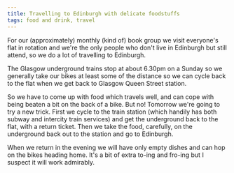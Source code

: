 ```yaml
---
title: Travelling to Edinburgh with delicate foodstuffs
tags: food and drink, travel
---
```

For our (approximately) monthly (kind of) book group we visit everyone's
flat in rotation and we're the only people who don't live in Edinburgh
but still attend, so we do a lot of travelling to Edinburgh.

The Glasgow underground trains stop at about 6.30pm on a Sunday so we
generally take our bikes at least some of the distance so we can cycle
back to the flat when we get back to Glasgow Queen Street station.

So we have to come up with food which travels well, and can cope with
being beaten a bit on the back of a bike. But no! Tomorrow we're going to
try a new trick. First we cycle to the train station (which handily has
both subway and intercity train services) and get the underground back
to the flat, with a return ticket. Then we take the food, carefully, on
the underground back out to the station and go to Edinburgh.

When we return in the evening we will have only empty dishes and can hop
on the bikes heading home. It's a bit of extra to-ing and fro-ing but I
suspect it will work admirably.
